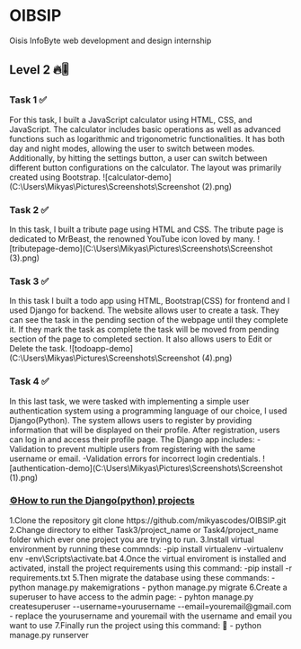 # OIBSIP
Oisis InfoByte web development and design internship
## Level 2  🔥🎚️ 
### Task 1 ✅
For this task, I built a JavaScript calculator using HTML, CSS, and JavaScript. The calculator includes basic operations as well as advanced functions such as logarithmic and trigonometric functionalities. It has both day and night modes, allowing the user to switch between modes. Additionally, by hitting the settings button, a user can switch between different button configurations on the calculator. The layout was primarily created using Bootstrap.
![calculator-demo](C:\Users\Mikyas\Pictures\Screenshots\Screenshot (2).png)

### Task 2 ✅
In this task, I built a tribute page using HTML and CSS. The tribute page is dedicated to MrBeast, the renowned YouTube icon loved by many. 
![tributepage-demo](C:\Users\Mikyas\Pictures\Screenshots\Screenshot (3).png)

### Task 3 ✅
In this task I built a todo app using HTML, Bootstrap(CSS) for frontend and I used Django for backend. The website allows user to create a task. They can see the task in the pending section of the webpage until they complete it. If they mark the task as complete the task will be moved from pending section of the page to completed section. It also allows users to Edit or Delete the task.
![todoapp-demo](C:\Users\Mikyas\Pictures\Screenshots\Screenshot (4).png)

### Task 4 ✅
In this last task, we were tasked with implementing a simple user authentication system using a programming language of our choice, I used Django(Python). The system allows users to register by providing information that will be displayed on their profile. After registration, users can log in and access their profile page. The Django app includes:
-Validation to prevent multiple users from registering with the same username or email.
-Validation errors for incorrect login credentials.
![authentication-demo](C:\Users\Mikyas\Pictures\Screenshots\Screenshot (1).png)

<h3 style="text-decoration: underline;">⚙️How to run the Django(python) projects</h3>
1.Clone the repository 
    git clone https://github.com/mikyascodes/OIBSIP.git
2.Change directory to either Task3/project_name or Task4/project_name folder which ever one project you are trying to run.  
3.Install virtual environment by running these commnds:
    -pip install virtualenv
    -virtualenv env
    -env\Scripts\activate.bat
4.Once the virtual enviroment is installed and activated, install the project requirements using this command:
    -pip install -r requirements.txt
5.Then migrate the database using these commands:
    - python manage.py makemigrations
    - python manage.py migrate
6.Create a superuser to have access to the admin page:
    - pyhton manage.py createsuperuser --username=yourusername --email=youremail@gmail.com
    - replace the yourusername and youremail with the username and email you want to use
7.Finally run the project using this command: 👏
    - python manage.py runserver






